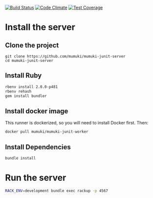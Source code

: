 [![Build Status](https://travis-ci.org/mumuki/mumuki-junit-server.svg?branch=master)](https://travis-ci.org/mumuki/mumuki-junit-server)
[![Code Climate](https://codeclimate.com/github/mumuki/mumuki-junit-server/badges/gpa.svg)](https://codeclimate.com/github/mumuki/mumuki-junit-server)
[![Test Coverage](https://codeclimate.com/github/mumuki/mumuki-junit-server/badges/coverage.svg)](https://codeclimate.com/github/mumuki/mumuki-junit-server)

# Install the server

## Clone the project

```
git clone https://github.com/mumuki/mumuki-junit-server 
cd mumuki-junit-server
```

## Install Ruby

```bash
rbenv install 2.0.0-p481
rbenv rehash
gem install bundler
```

## Install docker image

This runner is dockerized, so you will need to install Docker first. Then: 

```bash
docker pull mumuki/mumuki-junit-worker
```

## Install Dependencies

```bash
bundle install
```

# Run the server

```bash
RACK_ENV=development bundle exec rackup -p 4567
```



